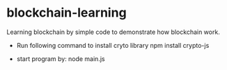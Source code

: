 # blockchain-learning
Learning blockchain by simple code to demonstrate how blockchain work. 

- Run following command to install cryto library
npm install crypto-js

- start program by: 
node main.js


